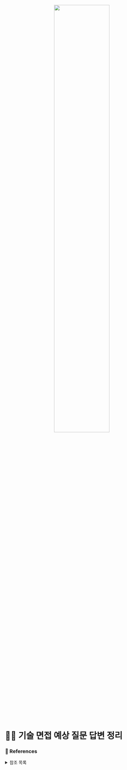 <p align="center">
<img src="https://img.freepik.com/free-vector/education-learning-concept-love-reading-people-reading-students-studying-preparing-examination-library-book-lovers-readers-modern-literature-flat-cartoon-vector-illustration_1150-60938.jpg?w=1380&t=st=1699627655~exp=1699628255~hmac=4ad6a9325bf427cda4bfcfc6819c49a89869cbd1da31bbe6cec2e98612f86fef" width="60%"/></p>
<h1> 👩‍💻 기술 면접 예상 질문 답변 정리 </h1>

### 🔎 References

<details>
<summary>참조 목록</summary>
<div markdown="1">

- [퀴즈잇(Quizit)](https://play.google.com/store/apps/details?id=org.quizit.quizit)

- [개발의 정석](https://play.google.com/store/apps/details?id=com.namjackson.developmentstandard)

- [나는 정말로 웹 개발에 대해 잘 알고 있을까? (항시 업데이트)](https://velog.io/@lucas/나는-정말로-JS를-잘-알고-있을까-작성-중)

- [프론트엔드 개발자 기술면접 인터뷰 질문 모음(업데이트)](https://realmojo.tistory.com/300)

- [프론트엔드 면접 문제 은행 ★ Front-end Developer Interview Questions](https://h5bp.org/Front-end-Developer-Interview-Questions/translations/korean/)

- [프론트엔드 면접 준비 하시는 분...?](https://velog.io/@junh0328/프론트-엔드-면접-준비-하실분)

- [지금까지 받았던 신입 프론트엔드 면접 질문들](https://velog.io/@arthur/지금까지-받았던-신입-프론트엔드-면접-질문들)

- [🗂️프론트엔드 개발자 면접 질문 모음](https://velog.io/@kim_unknown_/프론트엔드-개발자-면접-질문-모음)

- [2022 프론트엔드 취준 기록 (+참고 사이트, 면접 질문 정리)](https://velog.io/@khy226/2022-프론트엔드-취준-기록)

- [면접 질문 모음집](https://github.com/4z7l/tech_interview.zip)

</div>
</details>
